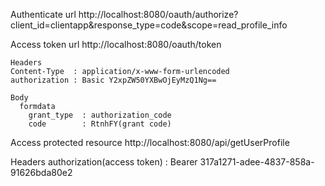 Authenticate url 
    http://localhost:8080/oauth/authorize?client_id=clientapp&response_type=code&scope=read_profile_info

Access token url
    http://localhost:8080/oauth/token
    
    Headers
    Content-Type  : application/x-www-form-urlencoded
    authorization : Basic Y2xpZW50YXBwOjEyMzQ1Ng==
    
    Body
      formdata
        grant_type  : authorization_code
        code        : RtnhFY(grant code)
        
 Access protected resource
    http://localhost:8080/api/getUserProfile
    
   Headers
      authorization(access token) : Bearer 317a1271-adee-4837-858a-91626bda80e2
   
    
    

